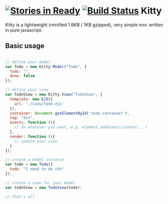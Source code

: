 [![Stories in Ready](https://badge.waffle.io/msn0/kitty.png?label=ready&title=Ready)](https://waffle.io/msn0/kitty)
[![Build Status](https://secure.travis-ci.org/msn0/kitty.png?branch=master)](http://travis-ci.org/msn0/kitty)
Kitty
=====

Kitty is a lightweight (minified 1.6KB / 1KB gzipped), very simple mvc written in pure javascript.

Basic usage
-----------

```js

// define your model
var Todo = new Kitty.Model("Todo", {
  todo: "",
  done: false
});

// define your view
var TodoView = new Kitty.View("TodoView", {
  template: new EJS({
    url: './view/Todo.ejs'
  }),
  container: document.getElementById('todo-container'),
  tag: "div",
  events: function (){
    // do whatever you want, e.g. element.addEventListener(...)
  },
  render: function (){
    // update your view
  }
});

// create a model instance
var todo = new Todo({
  todo: "I need to do sth"
});

// create a view for your model
var todoView = new TodoView(todo);

// that's all
```
